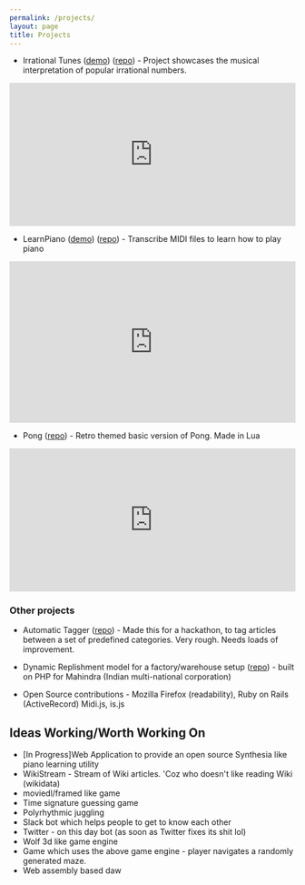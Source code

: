 ```yaml
---
permalink: /projects/
layout: page
title: Projects
---
```


* Irrational Tunes \([demo](http://irrational-tunes.com/)\) \([repo](https://github.com/akashagrahari/irrationalTunes)\) - Project showcases the musical interpretation of popular irrational numbers.
<div style="padding:50% 0 0 0;position:relative;"><iframe src="https://player.vimeo.com/video/710161311?h=b7cdf5f338&amp;badge=0&amp;autopause=0&amp;player_id=0&amp;app_id=58479" frameborder="0" allow="autoplay; fullscreen; picture-in-picture" allowfullscreen style="position:absolute;top:0;left:0;width:100%;height:100%;" title="irrational tunes demo.mov"></iframe></div><script src="https://player.vimeo.com/api/player.js"></script>


* LearnPiano \([demo](https://main.drqfu8u4orx2f.amplifyapp.com/)\) \([repo](https://github.com/akashagrahari/piano-pal)\) - Transcribe MIDI files to learn how to play piano
<div style="padding:56.25% 0 0 0;position:relative;"><iframe src="https://player.vimeo.com/video/709671835?h=c370e2e5b9&amp;badge=0&amp;autopause=0&amp;player_id=0&amp;app_id=58479" frameborder="0" allow="autoplay; fullscreen; picture-in-picture" allowfullscreen style="position:absolute;top:0;left:0;width:100%;height:100%;" title="Piano Pal Demo.mp4"></iframe></div><script src="https://player.vimeo.com/api/player.js"></script>

* Pong \([repo](https://github.com/akashagrahari/pong)\) - Retro themed basic version of Pong. Made in Lua
<div style="padding:50% 0 0 0;position:relative;"><iframe src="https://player.vimeo.com/video/710162142?h=3d8f083312&amp;badge=0&amp;autopause=0&amp;player_id=0&amp;app_id=58479" frameborder="0" allow="autoplay; fullscreen; picture-in-picture" allowfullscreen style="position:absolute;top:0;left:0;width:100%;height:100%;" title="pong demo.mov"></iframe></div><script src="https://player.vimeo.com/api/player.js"></script>

### Other projects

* Automatic Tagger \([repo](https://github.com/akashagrahari/automatic-tagger)\) - Made this for a hackathon, to tag articles between a set of predefined categories. Very rough. Needs loads of improvement.

* Dynamic Replishment model for a factory/warehouse setup \([repo](https://github.com/akashagrahari/dynamic-replenishment-model)\) - built on PHP for Mahindra (Indian multi-national corporation)

* Open Source contributions - Mozilla Firefox (readability), Ruby on Rails (ActiveRecord) Midi.js, is.js

## Ideas Working/Worth Working On
* [In Progress]Web Application to provide an open source Synthesia like piano learning utility 
* WikiStream - Stream of Wiki articles. 'Coz who doesn't like reading Wiki (wikidata)
* moviedl/framed like game
* Time signature guessing game
* Polyrhythmic juggling
* Slack bot which helps people to get to know each other
* Twitter - on this day bot (as soon as Twitter fixes its shit lol)
* Wolf 3d like game engine
* Game which uses the above game engine - player navigates a randomly generated maze.
* Web assembly based daw
